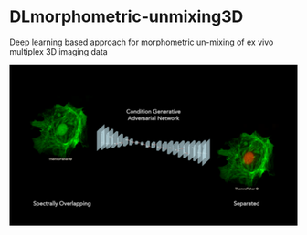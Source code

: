 # DLmorphometric-unmixing3D
Deep learning based approach for morphometric un-mixing of ex vivo multiplex 3D imaging data


<img src='imgs/img1.tiff' align="center" width=512>